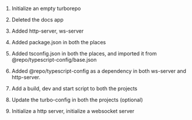 1. Initialize an empty turborepo
2. Deleted the docs app
3. Added http-server, ws-server
4. Added package.json in both the places
5. Added tsconfig.json in both the places, and imported it from @repo/typescript-config/base.json
6. Added @repo/typescript-config as a dependency in both ws-server and http-server.

7. Add a build, dev and start script to both the projects
8. Update the turbo-config in both the projects (optional)
9. Initialize a http server, initialize a websocket server



